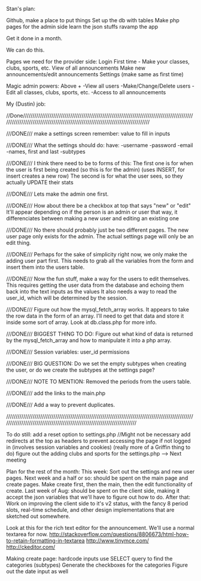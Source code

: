 Stan's plan:

Github, make a place to put things
Set up the db with tables
Make php pages for the admin side
learn the json stuffs
ravamp the app

Get it done in a month.

We can do this.



Pages we need for the provider side:
Login
First time - Make your classes, clubs, sports, etc.
View of all announcements
Make new announcements/edit announcements
Settings (make same as first time)

Magic admin powers:
Above +
-View all users
-Make/Change/Delete users
-Edit all classes, clubs, sports, etc.
-Access to all announcements



My (Dustin) job:

//Done//////////////////////////////////////////////////////////////////////////////////////////////////////////////////////////////////////////////////////////////////////

///DONE///
make a settings screen
remember: value to fill in inputs

///DONE///
What the settings should do:
have:
-username
-password
-email
-names, first and last
-subtypes

///DONE///
I think there need to be to forms of this:
The first one is for when the user is first being created (so this is for the admin) (uses INSERT, for insert creates a new row)
The second is for what the user sees, so they actually UPDATE their stats

///DONE///
Lets make the admin one first.

///DONE///
How about there be a checkbox at top that says "new" or "edit"
It'll appear depending on if the person is an admin or user
that way, it differenciates between making a new user and editing an existing one

///DONE///
No there should probably just be two different pages. The new user page only exists for the admin. The actual settings page will only be an edit thing.

///DONE///
Perhaps for the sake of simplicity right now, we only make the adding user part first.
This needs to grab all the variables from the form and insert them into the users table.


///DONE///
Now the fun stuff, make a way for the users to edit themselves.
This requires getting the user data from the database and echoing them back into the text inputs as the values
It also needs a way to read the user_id, which will be determined by the session.

///DONE///
Figure out how the mysql_fetch_array works. It appears to take the row data in the form of an array.
I'll need to get that data and store it inside some sort of array.
Look at db.class.php for more info.

///DONE///
BIGGEST THING TO DO: Figure out what kind of data is returned by the mysql_fetch_array and how to manipulate it into a php array.

///DONE///
Session variables:
user_id
permissions

///DONE///
BIG QUESTION:
Do we set the empty subtypes when creating the user, or do we create the subtypes at the settings page?

///DONE///
NOTE TO MENTION:
Removed the periods from the users table.

///DONE///
add the links to the main.php

///DONE///
Add a way to prevent duplicates. 

////////////////////////////////////////////////////////////////////////////////////////////////////////////////////////////////////////////////////////////////////////

To do still:
add a reset option to settings.php //Might not be necessary
add redirects at the top as headers to prevent accessing the page if not logged in (involves session variables and cookies) (really more of a Griffin thing to do)
figure out the adding clubs and sports for the settings.php --> Next meeting

Plan for the rest of the month:
This week: Sort out the settings and new user pages.
Next week and a half or so: should be spent on the main page and create pages. Make create first, then the main, then the edit functionality of create.
Last week of Aug: should be spent on the client side, making it accept the json variables that we'll have to figure out how to do.
After that: Work on improving the client side to it's v2 status, with the fancy 8 period slots, real-time schedule, and other design implementations that are sketched out somewhere.

Look at this for the rich text editor for the announcement. We'll use a normal textarea for now.
http://stackoverflow.com/questions/8806673/html-how-to-retain-formatting-in-textarea
http://www.tinymce.com/
http://ckeditor.com/

Making create page:
hardcode inputs
use SELECT query to find the categories (subtypes)
Generate the checkboxes for the categories
Figure out the date input as well